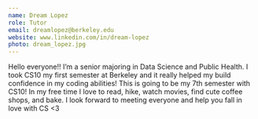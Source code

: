 ```yaml
---
name: Dream Lopez
role: Tutor
email: dreamlopez@berkeley.edu
website: www.linkedin.com/in/dream-lopez
photo: dream_lopez.jpg
---
```

Hello everyone!! I’m a senior majoring in Data Science and Public Health. I took CS10 my first semester at Berkeley and it really helped my build confidence in my coding abilities! This is going to be my 7th semester with CS10! In my free time I love to read, hike, watch movies, find cute coffee shops, and bake. I look forward to meeting everyone and help you fall in love with CS <3
